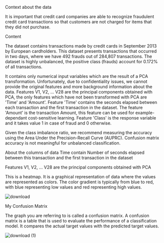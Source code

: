 Context about the data

It is important that credit card companies are able to recognize fraudulent credit card transactions so that customers are not charged for items that they did not purchase.

Content

The dataset contains transactions made by credit cards in September 2013 by European cardholders.
This dataset presents transactions that occurred in two days, where we have 492 frauds out of 284,807 transactions. The dataset is highly unbalanced, the positive class (frauds) account for 0.172% of all transactions.

It contains only numerical input variables which are the result of a PCA transformation. Unfortunately, due to confidentiality issues, we cannot provide the original features and more background information about the data. Features V1, V2, … V28 are the principal components obtained with PCA, the only features which have not been transformed with PCA are 'Time' and 'Amount'. Feature 'Time' contains the seconds elapsed between each transaction and the first transaction in the dataset. The feature 'Amount' is the transaction Amount, this feature can be used for example-dependant cost-sensitive learning. Feature 'Class' is the response variable and it takes value 1 in case of fraud and 0 otherwise.

Given the class imbalance ratio, we recommend measuring the accuracy using the Area Under the Precision-Recall Curve (AUPRC). Confusion matrix accuracy is not meaningful for unbalanced classification.

About the columns of data 
Time contain Number of seconds elapsed between this transaction and the first transaction in the dataset

Features V1, V2, … V28 are the principal components obtained with PCA

This is a heatmap. 
It is a graphical representation of data where the values are represented as colors. The color gradient is typically from blue to red, with blue representing low values and red representing high values.

![download](https://github.com/Vedu36/Credit-Card-Fraud-Detection-Using-Logistics-Regression/assets/118358451/cf6b4c66-a86a-438d-9076-962cb6446776)


My Confusion Matrix 

The graph you are referring to is called a confusion matrix. A confusion matrix is a table that is used to evaluate the performance of a classification model. It compares the actual target values with the predicted target values.

![download (1)](https://github.com/Vedu36/Credit-Card-Fraud-Detection-Using-Logistics-Regression/assets/118358451/dc67892e-5235-4086-b0da-caad5322f040)
